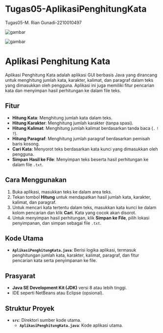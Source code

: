 # Tugas05-AplikasiPenghitungKata
 Tugas05-M. Rian Gunadi-2210010497

![gambar](https://github.com/user-attachments/assets/51d56586-9028-412e-9472-7b014c884024)

![gambar](https://github.com/user-attachments/assets/e7a78754-3aa5-45bd-b3ad-4fb7a127c1c9)

# Aplikasi Penghitung Kata

Aplikasi Penghitung Kata adalah aplikasi GUI berbasis Java yang dirancang untuk menghitung jumlah kata, karakter, kalimat, dan paragraf dalam teks yang dimasukkan oleh pengguna. Aplikasi ini juga memiliki fitur pencarian kata dan menyimpan hasil perhitungan ke dalam file teks.

## Fitur
- **Hitung Kata**: Menghitung jumlah kata dalam teks.
- **Hitung Karakter**: Menghitung jumlah karakter (tanpa spasi).
- **Hitung Kalimat**: Menghitung jumlah kalimat berdasarkan tanda baca (`.` `!` `?`).
- **Hitung Paragraf**: Menghitung jumlah paragraf berdasarkan pemisah baris kosong.
- **Cari Kata**: Menyorot teks berdasarkan kata kunci yang dimasukkan oleh pengguna.
- **Simpan Hasil ke File**: Menyimpan teks beserta hasil perhitungan ke dalam file `.txt`.

## Cara Menggunakan
1. Buka aplikasi, masukkan teks ke dalam area teks.
2. Tekan tombol **Hitung** untuk mendapatkan hasil jumlah kata, karakter, kalimat, dan paragraf.
3. Untuk mencari kata tertentu dalam teks, masukkan kata kunci ke dalam kolom pencarian dan klik **Cari**. Kata yang cocok akan disorot.
4. Untuk menyimpan hasil perhitungan, klik **Simpan ke File**, pilih lokasi penyimpanan, dan simpan sebagai file `.txt`.

## Kode Utama
- **`AplikasiPenghitungKata.java`**: Berisi logika aplikasi, termasuk penghitungan jumlah kata, karakter, kalimat, paragraf, dan fitur pencarian kata serta penyimpanan ke file.

## Prasyarat
- **Java SE Development Kit (JDK)** versi 8 atau lebih tinggi.
- IDE seperti NetBeans atau Eclipse (opsional).

## Struktur Proyek
- **`src`**: Direktori sumber kode utama.
  - **`AplikasiPenghitungKata.java`**: Kode aplikasi utama.
